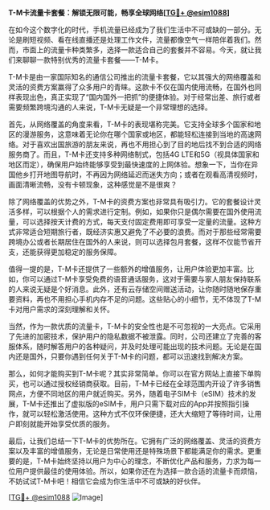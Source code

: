**T-M卡流量卡套餐：解锁无限可能，畅享全球网络[[TG💪+ @esim1088](https://t.me/s/esim1088)]**

在如今这个数字化的时代，手机流量已经成为了我们生活中不可或缺的一部分。无论是刷短视频、看在线直播还是处理工作文件，流量都像空气一样陪伴着我们。然而，市面上的流量卡种类繁多，选择一款适合自己的套餐并不容易。今天，就让我们来聊聊一款特别优秀的流量卡套餐——T-M卡。

T-M卡是由一家国际知名的通信公司推出的流量卡套餐，它以其强大的网络覆盖和灵活的资费方案赢得了众多用户的青睐。这款卡不仅在国内使用流畅，在国外也同样表现出色，真正实现了“国内国外一把抓”的便捷体验。对于经常出差、旅行或者需要频繁跨境沟通的人来说，T-M卡无疑是一个非常理想的选择。

首先，从网络覆盖的角度来看，T-M卡的表现堪称完美。它支持全球多个国家和地区的漫游服务，这意味着无论你在哪个国家或地区，都能轻松连接到当地的高速网络。对于喜欢出国旅游的朋友来说，再也不用担心到了目的地后找不到合适的网络服务商了。而且，T-M卡还支持多种网络制式，包括4G LTE和5G（视具体国家和地区而定），确保用户始终能够享受到最快速度的上网体验。想象一下，当你在异国他乡打开地图导航时，不再因为网络延迟而迷失方向；或者在观看高清视频时，画面清晰流畅，没有卡顿现象，这种感觉是不是很爽？

除了网络覆盖的优势之外，T-M卡的资费方案也非常具有吸引力。它的套餐设计灵活多样，可以根据个人的需求进行定制。例如，如果你只是偶尔需要在国外使用流量，可以选择按天计费的方式，每天支付固定费用即可享受一定量的流量。这种方式非常适合短期旅行者，既经济实惠又避免了不必要的浪费。而对于那些经常需要跨境办公或者长期居住在国外的人来说，则可以选择包月套餐，这样不仅能节省开支，还能获得更加稳定的服务保障。

值得一提的是，T-M卡还提供了一些额外的增值服务，让用户体验更加丰富。比如，你可以通过T-M卡享受免费的语音通话服务，这对于需要与家人朋友保持联系的人来说无疑是个好消息。此外，还有云存储空间赠送活动，让你随时随地保存重要资料，再也不用担心手机内存不足的问题。这些贴心的小细节，无不体现了T-M卡对用户需求的深刻理解和关怀。

当然，作为一款优质的流量卡，T-M卡的安全性也是不可忽视的一大亮点。它采用了先进的加密技术，保护用户的隐私数据不被泄露。同时，公司还建立了完善的客服体系，随时解答用户的各种疑问，并及时处理可能出现的技术问题。无论是在国内还是国外，只要你遇到任何关于T-M卡的问题，都可以迅速找到解决方案。

那么，如何才能购买到T-M卡呢？其实非常简单。你可以在官方网站上直接下单购买，也可以通过授权经销商获取。目前，T-M卡已经在全球范围内开设了许多销售网点，方便不同地区的用户就近购买。另外，随着电子SIM卡（eSIM）技术的发展，T-M卡还推出了虚拟版的eSIM卡，用户只需下载对应的App并按照指引操作，就可以轻松激活使用。这种方式不仅环保便捷，还大大缩短了等待时间，让用户即刻就能开始享受优质的服务。

最后，让我们总结一下T-M卡的优势所在。它拥有广泛的网络覆盖、灵活的资费方案以及丰富的增值服务，无论是日常使用还是特殊场景下都能满足你的需求。更重要的是，T-M卡始终坚持以用户为中心的理念，不断优化产品和服务，力求为每一位用户提供最佳的使用体验。所以，如果你还在为选择一款合适的流量卡而烦恼，不妨试试T-M卡吧！相信它会成为你生活中不可或缺的好伙伴。

[[TG💪+ @esim1088](https://t.me/s/esim1088) ![Image](https://i.postimg.cc/4NQfJmqS/Snipaste-2025-05-13-00-14-12.png)]